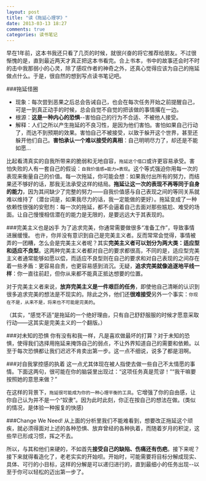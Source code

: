 ```yaml
---
layout: post
title: "读《拖延心理学》"
date: 2013-03-13 18:27
comments: true
categories: 读书笔记
---
```

早在1年前，这本书我还只看了几页的时候，就很兴奋的将它推荐给朋友。不过很惭愧的是，直到最近两天才真正把这本书看完。合上书本，书中的故事还会时不时的击中我那弱小的心灵，除了感叹作者的神奇之外，还真心觉得应该为自己的拖延做点什么。于是，很自然的想到写点读书笔记吧。

###拖延怪圈
-   现象：每次尝到恶果之后总会告诫自己，也会在每次任务开始之前提醒自己，可是一到真正动手的时候，总会自觉不自觉的把该做的事情撂在一边。
-   根源：**这是一种内心的恐惧**--害怕自己的行为不合适、不被他人接受。
-   解释：人们之所以产生拖延的不良习性，是因为他们害怕。害怕如果自己行动了，而达不到预期的效果。害怕自己不被接受，以致于躲开这个世界，甚至还躲开他们自己。**害怕承认一个难以接受的真相**：自己明明尽力了，却还是不能如愿...

比起看清真实的自我所带来的脆弱和无地自容，`拖延这个借口`或许更容易承受。害怕失败的人有一套自己的假设：`自我价值感=能力=表现`。这个等式强迫你用每一次的表现来衡量自己的价值。每一次拖延，你可能会想：如果我付出所有的努力，而结果还不够好的话，那我无法承受这样的结局。**拖延让这一次的表现不再等同于自身的能力**，因为其间缺少了完整的努力——自我价值感与自己表现之间的等同关系就难以维持了（潜台词是，如果我尽力的话，我一定能做的更好）。拖延变成了一种依赖性很强的安慰剂：每一次的拖延，都不会逼着自己去面对那些尴尬、难受的场面。让自己慢慢相信潜在的能力是无限的，是要远远大于其表现的。

###完美主义也是凶手
为了追求完美，你通常需要做很多“准备工作”，导致事情进展缓慢。
也许，你并没有意识到自己是完美主义者。反而常常会觉得，事情被弄的一团糟，怎么会是完美主义者呢？其实**完美主义者可以划分为两大类：适应型和适应不良型**。这两种完美主义者都对自己的要求都很高，不同的是，适应型完美主义者通常能够如愿以偿，而适应不良型则在自己的要求和对自己表现的之间存在着一些矛盾：更容易自责，也更容易感到消沉。无疑，**追求完美就像追逐地平线一样**：你一直往前赶，但你从来都不能真正抵达想要的位置。

对于完美主义者来说，**放弃完美主义是一件艰巨的任务**，即使他自己清晰的认识到很多追求完美的想法是不现实的。除此之外，他们还**很难接受**另外一个事实：`你现在不是，从来不是，将来也不可能是完美的`。

（其实，“感觉不适”是拖延的一个绝好理由，只有自己舒舒服服的时候才愿意采取行动——这其实是完美主义的一个翻版。）

###对未知的恐惧
你有没有和我一样，凡是喜欢做最坏的打算？对于未知的恐惧，使得我们选择用拖延来掩饰自己的弱点，不让外界知道自己的需要和依赖。以至于每次恐惧都让我们迟迟不肯卖出第一步。这一点不细说，说多了都是泪啊。

###对自我掌控感的执着
这一点尤其体现在被人指使去做一些自己不太情愿的事情。下面这两句，很可能在你的脑袋里出现过：“这项任务真是荒谬！”“我干嘛要按照她的意思来做？”

在这样的背景下，`拖延很可能成为你的一种心理平衡的工具`。它增强了你的自由感，让你自己认为并不是一个“奴隶”。因为此时此刻，你正在按自己的想法在做。(类似的情况，是体验一种报复的快感)

###Change We Need!
从上面的分析里我们不能难看到，想要改正拖延这个顽疾，就必须得面对上述的各种恐惧、放弃曾经的各种执着，而随着岁月的积淀，这些早已形成习惯，挥之不去。

所以，与其和他们来硬的，不如首先**接受自己的缺陷、伤痛还有伤疤**。接下来呢？接下来就得看造化了，老老实实的开始呗。开始时，可能需要将目标分解成现实、具体、可行的小目标，这样的分解是可以递归进行的，直到最细小的任务出现--以至于你可以轻松的迈出第一步了。

